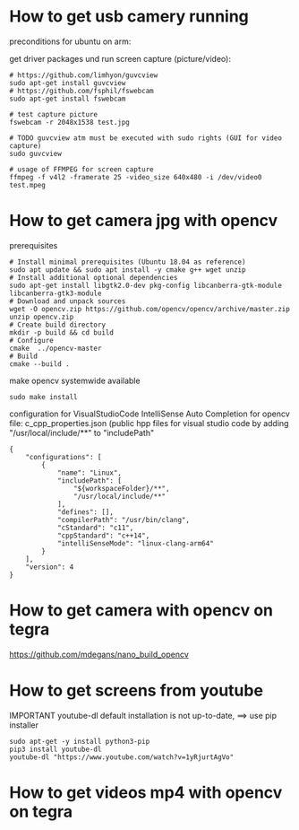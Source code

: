 # How to get usb camery running

preconditions for ubuntu on arm:

get driver packages und run screen capture (picture/video):  
```
# https://github.com/limhyon/guvcview
sudo apt-get install guvcview
# https://github.com/fsphil/fswebcam
sudo apt-get install fswebcam

# test capture picture
fswebcam -r 2048x1538 test.jpg

# TODO guvcview atm must be executed with sudo rights (GUI for video capture)
sudo guvcview

# usage of FFMPEG for screen capture
ffmpeg -f v4l2 -framerate 25 -video_size 640x480 -i /dev/video0 test.mpeg
```

# How to get camera jpg with opencv

prerequisites
```
# Install minimal prerequisites (Ubuntu 18.04 as reference)
sudo apt update && sudo apt install -y cmake g++ wget unzip
# Install additional optional dependencies
sudo apt-get install libgtk2.0-dev pkg-config libcanberra-gtk-module libcanberra-gtk3-module
# Download and unpack sources
wget -O opencv.zip https://github.com/opencv/opencv/archive/master.zip
unzip opencv.zip
# Create build directory
mkdir -p build && cd build
# Configure
cmake  ../opencv-master
# Build
cmake --build .
```
make opencv systemwide available
```
sudo make install
```
configuration for VisualStudioCode IntelliSense Auto Completion for opencv 
file: c_cpp_properties.json (public hpp files for visual studio code by adding "/usr/local/include/**" to "includePath"
```
{
    "configurations": [
        {
            "name": "Linux",
            "includePath": [
                "${workspaceFolder}/**",
                "/usr/local/include/**"
            ],
            "defines": [],
            "compilerPath": "/usr/bin/clang",
            "cStandard": "c11",
            "cppStandard": "c++14",
            "intelliSenseMode": "linux-clang-arm64"
        }
    ],
    "version": 4
}
```

# How to get camera with opencv on tegra 

https://github.com/mdegans/nano_build_opencv

# How to get screens from youtube 

IMPORTANT youtube-dl default installation is not up-to-date, ==> use pip installer
```
sudo apt-get -y install python3-pip
pip3 install youtube-dl
youtube-dl "https://www.youtube.com/watch?v=1yRjurtAgVo"
```
# How to get videos mp4 with opencv on tegra
